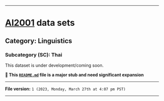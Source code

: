 
***

# [AI2001](https://github.com/seanpm2001/AI2001/) data sets

## Category: Linguistics

### Subcategory (SC): Thai

This dataset is under development/coming soon.

**🌱️ This [`README.md`](/README.md) file is a major stub and need significant expansion**

***

**File version:** `1 (2023, Monday, March 27th at 4:07 pm PST)`

***
